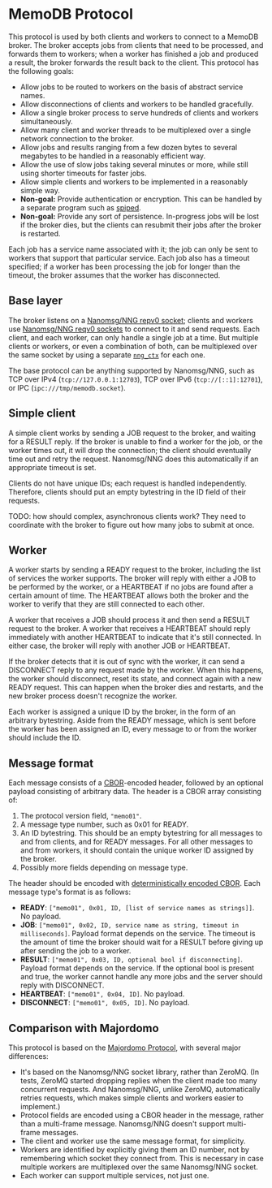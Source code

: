 # MemoDB Protocol

This protocol is used by both clients and workers to connect to a MemoDB
broker. The broker accepts jobs from clients that need to be processed, and
forwards them to workers; when a worker has finished a job and produced a
result, the broker forwards the result back to the client. This protocol has
the following goals:

- Allow jobs to be routed to workers on the basis of abstract service names.
- Allow disconnections of clients and workers to be handled gracefully.
- Allow a single broker process to serve hundreds of clients and workers
  simultaneously.
- Allow many client and worker threads to be multiplexed over a single network
  connection to the broker.
- Allow jobs and results ranging from a few dozen bytes to several megabytes to
  be handled in a reasonably efficient way.
- Allow the use of slow jobs taking several minutes or more, while still using
  shorter timeouts for faster jobs.
- Allow simple clients and workers to be implemented in a reasonably simple
  way.
- **Non-goal:** Provide authentication or encryption. This can be handled by a
  separate program such as [spiped](http://www.tarsnap.com/spiped.html).
- **Non-goal:** Provide any sort of persistence. In-progress jobs will be lost
  if the broker dies, but the clients can resubmit their jobs after the broker
  is restarted.

Each job has a service name associated with it; the job can only be sent to
workers that support that particular service. Each job also has a timeout
specified; if a worker has been processing the job for longer than the timeout,
the broker assumes that the worker has disconnected.

## Base layer

The broker listens on a [Nanomsg/NNG repv0
socket](https://nng.nanomsg.org/man/tip/nng_rep.7.html); clients and workers
use [Nanomsg/NNG reqv0 sockets](https://nng.nanomsg.org/man/tip/nng_req.7.html)
to connect to it and send requests. Each client, and each worker, can only
handle a single job at a time. But multiple clients or workers, or even a
combination of both, can be multiplexed over the same socket by using a
separate [`nng_ctx`](https://nng.nanomsg.org/man/tip/nng_ctx.5.html) for each
one.

The base protocol can be anything supported by Nanomsg/NNG, such as TCP over
IPv4 (`tcp://127.0.0.1:12703`), TCP over IPv6 (`tcp://[::1]:12701`), or IPC
(`ipc:///tmp/memodb.socket`).

## Simple client

A simple client works by sending a JOB request to the broker, and waiting for a
RESULT reply. If the broker is unable to find a worker for the job, or the
worker times out, it will drop the connection; the client should eventually
time out and retry the request. Nanomsg/NNG does this automatically if an
appropriate timeout is set.

Clients do not have unique IDs; each request is handled independently.
Therefore, clients should put an empty bytestring in the ID field of their
requests.

TODO: how should complex, asynchronous clients work? They need to coordinate
with the broker to figure out how many jobs to submit at once.

## Worker

A worker starts by sending a READY request to the broker, including the list of
services the worker supports. The broker will reply with either a JOB to be
performed by the worker, or a HEARTBEAT if no jobs are found after a certain
amount of time. The HEARTBEAT allows both the broker and the worker to verify
that they are still connected to each other.

A worker that receives a JOB should process it and then send a RESULT request
to the broker. A worker that receives a HEARTBEAT should reply immediately with
another HEARTBEAT to indicate that it's still connected. In either case, the
broker will reply with another JOB or HEARTBEAT.

If the broker detects that it is out of sync with the worker, it can send a
DISCONNECT reply to any request made by the worker. When this happens, the
worker should disconnect, reset its state, and connect again with a new READY
request. This can happen when the broker dies and restarts, and the new broker
process doesn't recognize the worker.

Each worker is assigned a unique ID by the broker, in the form of an arbitrary
bytestring. Aside from the READY message, which is sent before the worker has
been assigned an ID, every message to or from the worker should include the ID.

## Message format

Each message consists of a [CBOR](http://cbor.io/)-encoded header, followed by
an optional payload consisting of arbitrary data. The header is a CBOR array
consisting of:

1. The protocol version field, `"memo01"`.
2. A message type number, such as 0x01 for READY.
3. An ID bytestring. This should be an empty bytestring for all messages to and
   from clients, and for READY messages. For all other messages to and from
   workers, it should contain the unique worker ID assigned by the broker.
4. Possibly more fields depending on message type.

The header should be encoded with [deterministically encoded
CBOR](https://www.rfc-editor.org/rfc/rfc8949.html#name-deterministically-encoded-c).
Each message type's format is as follows:

- **READY**: `["memo01", 0x01, ID, [list of service names as strings]]`. No
  payload.
- **JOB**: `["memo01", 0x02, ID, service name as string, timeout in
  milliseconds]`. Payload format depends on the service. The timeout is the
  amount of time the broker should wait for a RESULT before giving up after
  sending the job to a worker.
- **RESULT**: `["memo01", 0x03, ID, optional bool if disconnecting]`. Payload
  format depends on the service. If the optional bool is present and true, the
  worker cannot handle any more jobs and the server should reply with
  DISCONNECT.
- **HEARTBEAT**: `["memo01", 0x04, ID]`. No payload.
- **DISCONNECT**: `["memo01", 0x05, ID]`. No payload.

## Comparison with Majordomo

This protocol is based on the [Majordomo
Protocol](https://rfc.zeromq.org/spec/7/), with several major differences:

- It's based on the Nanomsg/NNG socket library, rather than ZeroMQ. (In tests,
  ZeroMQ started dropping replies when the client made too many concurrent
  requests. And Nanomsg/NNG, unlike ZeroMQ, automatically retries requests,
  which makes simple clients and workers easier to implement.)
- Protocol fields are encoded using a CBOR header in the message, rather than a
  multi-frame message. Nanomsg/NNG doesn't support multi-frame messages.
- The client and worker use the same message format, for simplicity.
- Workers are identified by explicitly giving them an ID number, not by
  remembering which socket they connect from. This is necessary in case
  multiple workers are multiplexed over the same Nanomsg/NNG socket.
- Each worker can support multiple services, not just one.
